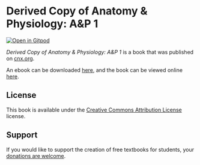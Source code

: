 # Derived Copy of Anatomy & Physiology: A&P 1

[![Open in Gitpod](https://gitpod.io/button/open-in-gitpod.svg)](https://gitpod.io/from-referrer/)

_Derived Copy of Anatomy & Physiology: A&P 1_ is a book that was published on [cnx.org](https://cnx.org/).

An ebook can be downloaded [here](https://github.com/cnx-user-books/cnxbook-derived-copy-of-anatomy-physiology-a-p-1/releases/latest), and the book can be viewed online [here](https://github.com/cnx-user-books/cnxbook-derived-copy-of-anatomy-physiology-a-p-1/releases/latest).

## License
This book is available under the [Creative Commons Attribution License](./LICENSE) license.

## Support
If you would like to support the creation of free textbooks for students, your [donations are welcome](https://riceconnect.rice.edu/donation/support-openstax-banner).
